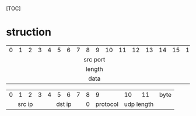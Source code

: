 
[TOC]

# struction

<table>
	<tr>
		<td>0</td>
		<td>1</td>
		<td>2</td>
		<td>3</td>
		<td>4</td>
		<td>5</td>
		<td>6</td>
		<td>7</td>
		<td>8</td>
		<td>9</td>
		<td>10</td>
		<td>11</td>
		<td>12</td>
		<td>13</td>
		<td>14</td>
		<td>15</td>
		<td>16</td>
		<td>17</td>
		<td>18</td>
		<td>19</td>
		<td>20</td>
		<td>21</td>
		<td>22</td>
		<td>23</td>
		<td>24</td>
		<td>25</td>
		<td>26</td>
		<td>27</td>
		<td>28</td>
		<td>29</td>
		<td>30</td>
		<td>31</td>
		<td>bit</td>
	</tr>
	<tr>
		<td colspan='16'><center>src port</center></td>
		<td colspan='16'><center>dst port</center></td>
	</tr>
	<tr>
		<td colspan='16'><center>length</center></td>
		<td colspan='16'><center>checksum</center></td>
	</tr>
	<tr>
		<td colspan='16'><center>data</center></td>
	</tr>

</table>


<table>
	<tr>
		<td>0</td>
		<td>1</td>
		<td>2</td>
		<td>3</td>
		<td>4</td>
		<td>5</td>
		<td>6</td>
		<td>7</td>
		<td>8</td>
		<td>9</td>
		<td>10</td>
		<td>11</td>
		<td>byte</td>
	</tr>
	<tr>
		<td colspan='4'><center>src ip</center></td>
		<td colspan='4'><center>dst ip</center></td>
		<td colspan='1'><center>0</center></td>
		<td colspan='1'><center>protocol</center></td>
		<td colspan='2'><center>udp length</center></td>
	</tr>
</table>
